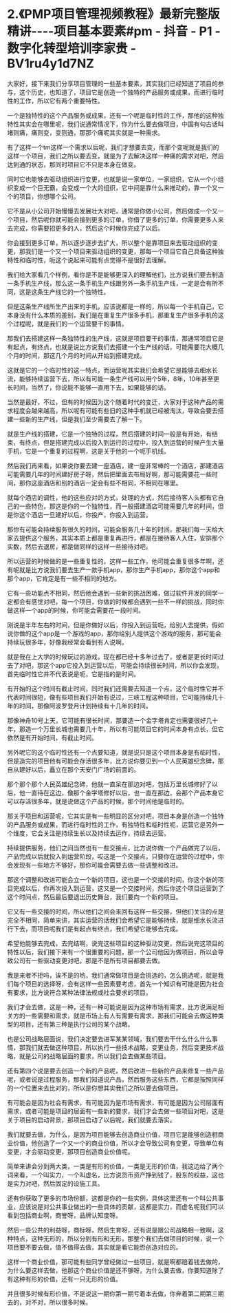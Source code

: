 # 2.《PMP项目管理视频教程》最新完整版精讲----项目基本要素#pm - 抖音 - P1 - 数字化转型培训李家贵 - BV1ru4y1d7NZ

大家好，接下来我们分享项目管理的一些基本要素，其实我们已经知道了项目的参与，这个历史，也知道了，项目它是创造一个独特的产品服务或成果，而进行临时性的工作，所以它有两个重要特性。

一个是独特性的这个产品服务或成果，还有一个呢是临时性的工作，那他的这种独特性其实会在哪里呢，我们说通常情况下，你为什么要去做项目，中国有句古话叫堵则痛，痛则变，变则通，那那个痛呢其实就是一种需求。

有了这样一个tm这样一个需求以后呢，我们才想要去变，而那个变呢就是我们的这样一个项目，我们之所以要去变，就是为了去解决这样一种痛的需求对吧，然后达到通的状态，那同时项目它不只是本身在做变。

同时它也能够去驱动组织进行变更，也就是说一家单位，一家组织，它从一个小组织变成一个巨无霸，会变成一个大的组织，它中间是靠什么来推动的，靠一个又一个的项目，你想哪个公司。

它不是从小公司开始慢慢去发展壮大对吧，通常是你做小公司，然后做成一个又一个项目，然后呢你就可能会接到更多的订单，你借了更多的订单，你需要更多人来去完成，你需要招更多的人，然后这个时候你完成了以后。

你会接到更多订单，所以逐步逐步去扩大，所以整个是靠项目来去驱动组织的变更，那我们是一个又一个项目来驱动组织的变更，那每一个项目它自己具备这种独特性和临时性，呃这个说起来可能有点觉得不是很好去理解。

我们给大家看几个样例，看你是不是能够更深入的理解他们，比方说我们要去制造一条手机生产线，那么这一条手机生产线跟另外一条手机生产线，一定是会有所不同，这是这条生产线它的一个独特性。

但是这条生产线所生产出来的手机，应该说都是一样的，所以每一个手机自己，它本身没有什么本质的差别，我们是在重复生产很多手机，那重复生产很多手机的这个过程呢，就是我们的一个运营要干的事情。

那我们去搭建这样一条独特性的生产线，这就是项目要干的事情，那通常项目它是有起点，有终点，也就是说比方说我们去搭建一个生产线的话，可能需要花大概几个月的时间，那这几个月的时间从开始到搭建完成。

这就是它的一个临时性的这一特点，而运营呢其实我们会希望它是能够去细水长流，能够持续运营下去，所以有可能一条生产线可以用个5年，8年，10年甚至更长时间，当然了，你说能不能够一直用下去，如果能够的话。

当然是最好，不过，但有的时候因为这个随着时代的变迁，大家对于这种产品的需求程度会越来越高，所以呢有可能有些旧的这种手机就已经被淘汰，导致会要去搭建一些新的生产线，但是我们至少需要去了解一下。

就是生产线的搭建，它是一个独特的过程，然后搭建的时间一般是有开始，有结束，有终点，但是搭建完成以后投入到运行的过程中，投入到运营的时候产生大量手机，它是一个重复的过程啊，这是关于他的一个呃手机线。

然后我们再来看，如果说你要去建一座酒店，建一座非常棒的一个酒店，那建酒店可能需要几年的时间建好房子呀，然后把里面去布局好啊，那可能需要花一些时间，那你这座酒店和别的酒店一定会有些不相同，不相同在哪里。

就每个酒店的调性，他的这些应对的方式，处理的方式，然后接待客人头都有它自己的一些特色，那这是你的一个独特性，而一般搭建酒店可能需要几年的时间，但是你这个酒店一旦建好以后，你投产，你投入到运营。

那你有可能会持续服务很久的时间，可能会服务几十年的时间，那我们每一天给大家去提供这个服务，其实本质上都是重复再进行，都是在接待客人入住，安排那个实数，然后去退房，都是做同样的这样一些接待对吧。

所以运营的时候做的是一些重复性的，这样一些工作，他可能会重复很多年啊，还有呢就是比方说我们要去生产一款手机app，那你生产手机app，那你这个app和那个app，它肯定是有一些不相同的地方。

它有一些功能点不相同，然后他会遇到一些新的挑战困难，做过软件开发的同学一定都会有感觉对吧，每一个项目，你做的时候都会遇到一些不一样的挑战，同时你做这样一个app的时候，你可能会需要花一段时间。

刚说是半年左右的时间，但是你做好以后，你投入到运营呃，给别人去提供，假如说你做的这个app是一个游戏的app，那你给别人提供这个游戏的服务，那可能会持续玩很多年，好像我经常会看到有人说啊。

就是我在上大学的时候玩过的游戏，现在都已经十多年过去了，或者是更长时间过去了对吧，那这个app它投入到运营以后，可能会持续很长时间，所以你会发现，首先临时性它并不代表说是呃，它是指的是时间。

有开始的这个时间有截止时间，同时我们还需要去知道一个点，这个临时性它并不代表时间很短，像有些项目我们开始有说过，三峡工程这种项目，它可能持续几十年的时间，那像阿波罗登月计划持续有十几年的时间。

那像神舟10号上天，它可能有很长时间，那要造一个金字塔肯定也需要很好几十年，那造一个万里长城也需要几十年，所以有可能项目它的时间本身有点长，但它依然是有开始时间，有截止时间。

另外呢它的这个临时性还有一个点要知道，就是说只是这个项目本身是有临时性，但是造完的项目他有可能会存活很多年，比方说你要见到一个人民英雄纪念碑，那自从建好以后，矗立在那个天安门广场的前面的。

那个那个那个人民英雄纪念碑，他就一直呆在那边对吧，包括万里长城修好了以后，他一直待在这边，像那个金字塔修好以后，也一直在那边，会那个产品本身它可以存活很多年，就是说做这个产品的时候，那个时间他是临时的。

那关于项目和运营呢，它其实是有一些明显的区分对吧，项目本身是创造一个独特的产品服务或成果，而进行临时性的工作，有独特性和临时性呃，运营它是另外一个维度，它会关注是持续生长以及持续去运作，持续去运营。

持续提供服务，他们之间当然也有一些交接点，比方说你做一个产品做完了以后，产品完成以后就投入到运营阶段，哎这是一个交接点，只要你在运营的过程中，你会发现有一些地方不够好，那你可能会需要去做一些调整和改进。

那这个调整和改进可能会立一个新的项目，这也是一个交接的时间，你这个新的项目完成以后，你再次投入到运营，这又是一个交接时间，然后你这个项目运营到了这个时间点，然后最后要退出历史舞台，我们要向一个新的项目。

它又有一些交接的时间，所以他们之间会来回有这样一些交接，但他们关注的点是完全不相同，简单来讲，其实运营的话我们会希望它是能够持续，就是细水长流进行下去，而项目呢我们是有起点有终点，我们希望它能够去完成。

希望他能够去完成，去完结啊，说完这些项目的这种驱动变更，然后说完这项目的特性以后，我们接下来有一个很重要的问题，那一个公司他因为做项目，所以会导致公司有一些驱动变更对吧，那是不是所有项目都要去做。

我是来者不拒吗，诶不是的哟，我们通常做项目是会挑选的，怎么挑选呢，就是我们每个项目的选择呀，会有这样一些因素要考虑，首先一个知识有可能是因为社会有要求，比方说符合某种法律法规或社会要求的项目。

我们才会去做，这是一种，还有一种可能说是因为这种市场有需求，比方说满足相关方的一些需要和需求，就是市场上有人有需要有需求，那我们可能会去做这种类型的项目，还有第三种是执行公司的某个战略。

也是公司战略层面说，我们决定要去进军某某领域，我们要去干什么什么什么事情，那我们就去做这种项目，所以执行一些技术战略，变更业务，然后变更技术战略，就是公司的战略层面的要求，所以我们会去做某些项目。

还有第四个说是要去创造一个新的产品呢，然后改进一些新的产品来修复一些产品呢，或者说是过程服务，那我们知道说产品，然后服务这些东西，它都是按照同样的一个位置来去比对的，所以是你想其实我们之所以要去做项目。

有可能会是因为社会有需求，有可能因为是市场有需求，有可能是因为公司层面有需求，或者可能是项目的层面有一些新的要求，我们才会去做一些项目对吧，这是关于项目的启动背景，那项目启动了以后呢，我们就要去落实。

我们就要去做，为什么，是因为项目能够去创造商业价值，项目它是能够创造相商业价值，他创造了一个又一个的商业价值，所以才会导致公司有变更，导致单位有变更，才会驱动变更，那项目创造商业价值呢。

简单来讲会分到两大类，一类是有形的价值，一类是无形的价值，我这边给了两个词来看，一个叫实力，一个叫虚名，比方说货币资产挣到钱了，股东的权益，这也是实力对吧，然后固定的设施工具。

还有你获取了更多的市场份额，这都是你的一些实例，具体这里还有一个叫公共事业，应该说是对公共事业做出的一些具体的贡献，这都是实力，而虚名呢我们可以看到包括商业啊，商誉呀，品牌认知度呀。

然后一些公共的利益呀，商标呀，然后生育呀，还有说是跟公司战略相一致啊，这种特点，这种无形的，所以分到有形和无形，那整个我们去做项目的时候，说一个项目要不要去做，值不值得去做，其实就是看它能否创造对应的。

这样一个商业价值，那可能有些同学曾经做过一些项目，就是啊都赔着钱去做的，为什么要这样去做，他那这个商业价值是还不够呀，为什么要去做，你要知道除了有这种有形的价值，还有一只无形的价值。

并且很多时候有形价值，不是说这一期你第一期亏着本去做，你奔着第二期第三期去的，对不对，所以很多时候。